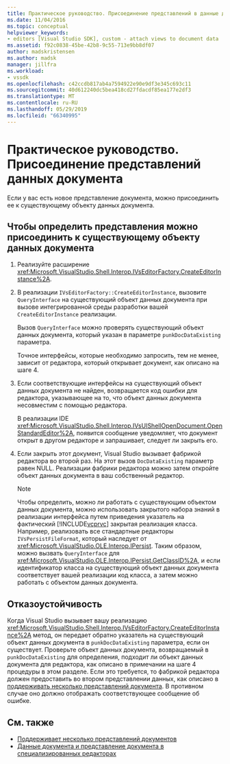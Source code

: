 ```yaml
---
title: Практическое руководство. Присоединение представлений в данные документа | Документация Майкрософт
ms.date: 11/04/2016
ms.topic: conceptual
helpviewer_keywords:
- editors [Visual Studio SDK], custom - attach views to document data
ms.assetid: f92c0838-45be-42b8-9c55-713e9bb8df07
author: madskristensen
ms.author: madsk
manager: jillfra
ms.workload:
- vssdk
ms.openlocfilehash: c42ccdb817ab4a7594922e90e9df3e345c693c11
ms.sourcegitcommit: 40d612240dc5bea418cd27fdacdf85ea177e2df3
ms.translationtype: MT
ms.contentlocale: ru-RU
ms.lasthandoff: 05/29/2019
ms.locfileid: "66340995"
---
```

# <a name="how-to-attach-views-to-document-data"></a>Практическое руководство. Присоединение представлений данных документа
Если у вас есть новое представление документа, можно присоединить ее к существующему объекту данных документа.

## <a name="to-determine-if-you-can-attach-a-view-to-an-existing-document-data-object"></a>Чтобы определить представления можно присоединить к существующему объекту данных документа

1. Реализуйте расширение <xref:Microsoft.VisualStudio.Shell.Interop.IVsEditorFactory.CreateEditorInstance%2A>.

2. В реализации `IVsEditorFactory::CreateEditorInstance`, вызовите `QueryInterface` на существующий объект данных документа при вызове интегрированной среды разработки вашей `CreateEditorInstance` реализации.

    Вызов `QueryInterface` можно проверять существующий объект данных документа, который указан в параметре `punkDocDataExisting` параметра.

    Точное интерфейсы, которые необходимо запросить, тем не менее, зависит от редактора, который открывает документ, как описано на шаге 4.

3. Если соответствующие интерфейсы на существующий объект данных документа не найден, возвращается код ошибки для редактора, указывающее на то, что объект данных документа несовместим с помощью редактора.

    В реализации IDE <xref:Microsoft.VisualStudio.Shell.Interop.IVsUIShellOpenDocument.OpenStandardEditor%2A>, появится сообщение уведомляет, что документ открыт в другом редакторе и запрашивает, следует ли закрыть его.

4. Если закрыть этот документ, Visual Studio вызывает фабрикой редактора во второй раз. На этот вызов `DocDataExisting` параметр равен NULL. Реализации фабрики редактора можно затем откройте объект данных документа в ваш собственный редактор.

   > [!NOTE]
   > Чтобы определить, можно ли работать с существующим объектом данных документа, можно использовать закрытого набора знаний в реализации интерфейса путем приведения указатель на фактический [!INCLUDE[vcprvc](../code-quality/includes/vcprvc_md.md)] закрытая реализация класса. Например, реализовать все стандартные редакторы `IVsPersistFileFormat`, который наследует от <xref:Microsoft.VisualStudio.OLE.Interop.IPersist>. Таким образом, можно вызвать `QueryInterface` для <xref:Microsoft.VisualStudio.OLE.Interop.IPersist.GetClassID%2A>, и если идентификатор класса на существующий объект данных документа соответствует вашей реализации код класса, а затем можно работать с объектом данных документа.

## <a name="robust-programming"></a>Отказоустойчивость
 Когда Visual Studio вызывает вашу реализацию <xref:Microsoft.VisualStudio.Shell.Interop.IVsEditorFactory.CreateEditorInstance%2A> метод, он передает обратно указатель на существующий объект данных документа в `punkDocDataExisting` параметра, если он существует. Проверьте объект данных документа, возвращаемый в `punkDocDataExisting` для определения, подходит ли объект данных документа для редактора, как описано в примечании на шаге 4 процедуры в этом разделе. Если это требуется, то фабрикой редактора должен предоставить во втором представлении данных, как описано в [поддерживать несколько представлений документа](../extensibility/supporting-multiple-document-views.md). В противном случае оно должно отображать соответствующее сообщение об ошибке.

## <a name="see-also"></a>См. также
- [Поддерживает несколько представлений документов](../extensibility/supporting-multiple-document-views.md)
- [Данные документа и представление документа в специализированных редакторах](../extensibility/document-data-and-document-view-in-custom-editors.md)